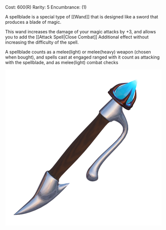 Cost: 600(R)
Rarity: 5
Encumbrance: (1)

A spellblade is a special type of [[Wand]] that is designed like a sword that produces a blade of magic. 

This wand increases the damage of your magic attacks by +3, and allows you to add the [[Attack Spell|Close Combat]] Additional effect without increasing the difficulty of the spell.

A spellblade counts as a melee(light) or melee(heavy) weapon (chosen when bought), and spells cast at engaged ranged with it count as attacking with the spellblade, and as melee(light) combat checks

![Spellblade](https://github.com/CometVoid/Cataclysm/blob/main/Items/Magical%20Impliments/Spellblade.png)
